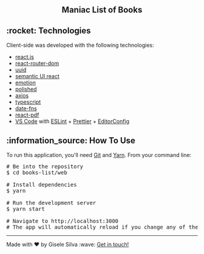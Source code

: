 <div id="readme" class="Box-body readme blob js-code-block-container">
  <article class="markdown-body entry-content p-3 p-md-6" itemprop="text">
    <h2 align="center">Maniac List of Books</h2>
    <h2>:rocket: Technologies </h2>
    <p>Client-side was developed with the following technologies:</p>
    <ul>
      <li><a href="https://reactjs.org/" rel="nofollow">react.js</a></li>
      <li><a href="https://reactrouter.com/web/guides/quick-start" rel="nofollow">react-router-dom</a></li>
      <li><a href="https://github.com/uuidjs/uuid" rel="nofollow">uuid</a></li>
      <li><a href="https://react.semantic-ui.com/" rel="nofollow">semantic UI react</a></li>
      <li><a href="https://emotion.sh/docs/introduction" rel="nofollow">emotion</a></li>
      <li><a href="https://polished.js.org/" rel="nofollow">polished</a></li>
      <li><a href="https://github.com/axios/axios" rel="nofollow">axios</a></li>
      <li><a href="https://www.typescriptlang.org/" rel="nofollow">typescript</a></li>
      <li><a href="https://date-fns.org/" rel="nofollow">date-fns</a></li>
      <li><a href="https://react-pdf.org/" rel="nofollow">react-pdf</a></li>
      <li><a href="https://code.visualstudio.com/" rel="nofollow">VS Code</a> with <a
          href="https://eslint.org/" rel="nofollow">ESLint</a>
        + <a href="https://prettier.io/" rel="nofollow">Prettier</a>
        + <a href="https://editorconfig.org/" rel="nofollow">EditorConfig</a></li>
    </ul>
    <h2>:information_source:</a> How To Use </h2>
    <p>To run this application, you'll need <a href="https://git-scm.com" rel="nofollow">Git</a> and  <a href="https://legacy.yarnpkg.com" rel="nofollow">Yarn</a>. From your command line:</p>
    <div class="highlight highlight-source-shell">
      <pre><span class="pl-c"><span class="pl-c">#</span> Be into the repository</span>
$ <span class="pl-c1">cd</span> books-list/web <br/>
<span class="pl-c"><span class="pl-c">#</span> Install dependencies</span>
$ yarn <br/>
<span class="pl-c"><span class="pl-c">#</span> Run the development server</span>
$ yarn start <br/>
<span class="pl-c"><span class="pl-c">#</span> Navigate to http://localhost:3000</span>
<span class="pl-c"><span class="pl-c">#</span> The app will automatically reload if you change any of the source files.</span></pre>
</div>
    <hr>
    <p>Made with ♥ by Gisele Silva :wave: <a href="https://www.linkedin.com/in/gisabernardess/" rel="nofollow">Get in touch!</a></p>
  </article>
</div>
